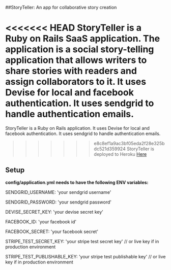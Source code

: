 ##StoryTeller: An app for collaborative story creation

<<<<<<< HEAD
StoryTeller is a Ruby on Rails SaaS application. The application is a social story-telling application that allows writers to share stories with readers and assign collaborators to it. It uses Devise for local and facebook authentication. It uses sendgrid to handle authentication emails. 
=======
StoryTeller is a Ruby on Rails application. It uses Devise for local and facebook authentication. It uses sendgrid to handle authentication emails. 
>>>>>>> e8c8ef1a9ac3bf05eda2f28e325bdc521d359924
StoryTeller is deployed to Heroku [Here](http://devtheory-storyteller.herokuapp.com)

Setup
---

**config/application.yml needs to have the following ENV variables:**

SENDGRID_USERNAME: 'your sendgrid username'

SENDGRID_PASSWORD: 'your sendgrid password'

DEVISE_SECRET_KEY: 'your devise secret key'

FACEBOOK_ID: 'your facebook id'

FACEBOOK_SECRET: 'your facebook secret'

STRIPE_TEST_SECRET_KEY: 'your stripe test secret key' // or live key if in production environment

STRIPE_TEST_PUBLISHABLE_KEY: 'your stripe test publishable key' // or live key if in production environment